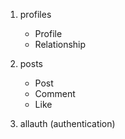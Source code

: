 1. profiles
    - Profile
    - Relationship 


2. posts
    - Post
    - Comment
    - Like
    

3. allauth (authentication)